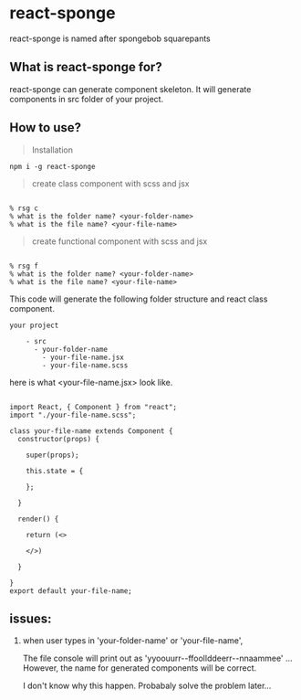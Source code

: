 # react-sponge

react-sponge is named after spongebob squarepants

## What is react-sponge for?

react-sponge can generate component skeleton. It will generate components in src folder of your project.

## How to use?

> Installation

``` code
npm i -g react-sponge
```

> create class component with scss and jsx

``` code

% rsg c 
% what is the folder name? <your-folder-name>
% what is the file name? <your-file-name>

```

> create functional component with scss and jsx

``` code

% rsg f 
% what is the folder name? <your-folder-name>
% what is the file name? <your-file-name>

```

This code will generate the following folder structure and react class component.

``` structure
your project

    - src
      - your-folder-name
        - your-file-name.jsx
        - your-file-name.scss

```

here is what <your-file-name.jsx> look like.

``` code

import React, { Component } from "react";
import "./your-file-name.scss";

class your-file-name extends Component {
  constructor(props) {

    super(props);

    this.state = {

    };

  }

  render() {

    return (<>

    </>)

  }

}
export default your-file-name;

```

## issues: 

1. when user types in 'your-folder-name' or 'your-file-name',

   The file console will print out <your-folder-name> as 'yyoouurr--ffoollddeerr--nnaammee' ...
   However, the name for generated components will be correct. 
   
   I don't know why this happen. Probabaly solve the problem later...
